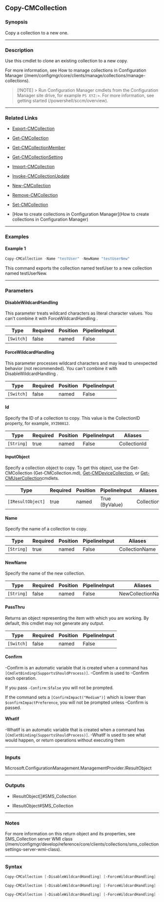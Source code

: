 Copy-CMCollection
-----------------




### Synopsis
Copy a collection to a new one.



---


### Description

Use this cmdlet to clone an existing collection to a new copy.



For more information, see How to manage collections in Configuration Manager (/mem/configmgr/core/clients/manage/collections/manage-collections).



> [!NOTE] > Run Configuration Manager cmdlets from the Configuration Manager site drive, for example `PS XYZ:>`. For more information, see getting started (/powershell/sccm/overview).



---


### Related Links
* [Export-CMCollection](Export-CMCollection)



* [Get-CMCollection](Get-CMCollection)



* [Get-CMCollectionMember](Get-CMCollectionMember)



* [Get-CMCollectionSetting](Get-CMCollectionSetting)



* [Import-CMCollection](Import-CMCollection)



* [Invoke-CMCollectionUpdate](Invoke-CMCollectionUpdate)



* [New-CMCollection](New-CMCollection)



* [Remove-CMCollection](Remove-CMCollection)



* [Set-CMCollection](Set-CMCollection)



* [How to create collections in Configuration Manager](How to create collections in Configuration Manager)





---


### Examples
#### Example 1
```PowerShell
Copy-CMCollection -Name "testUser" -NewName "testUserNew"
```
This command exports the collection named testUser to a new collection named testUserNew.


---


### Parameters
#### **DisableWildcardHandling**

This parameter treats wildcard characters as literal character values. You can't combine it with ForceWildcardHandling .






|Type      |Required|Position|PipelineInput|
|----------|--------|--------|-------------|
|`[Switch]`|false   |named   |False        |



#### **ForceWildcardHandling**

This parameter processes wildcard characters and may lead to unexpected behavior (not recommended). You can't combine it with DisableWildcardHandling .






|Type      |Required|Position|PipelineInput|
|----------|--------|--------|-------------|
|`[Switch]`|false   |named   |False        |



#### **Id**

Specify the ID of a collection to copy. This value is the CollectionID property, for example, `XYZ00012`.






|Type      |Required|Position|PipelineInput|Aliases     |
|----------|--------|--------|-------------|------------|
|`[String]`|true    |named   |False        |CollectionId|



#### **InputObject**

Specify a collection object to copy. To get this object, use the Get-CMCollection (Get-CMCollection.md), [Get-CMDeviceCollection](Get-CMDeviceCollection.md), or [Get-CMUserCollection](Get-CMUserCollection.md)cmdlets.






|Type             |Required|Position|PipelineInput |Aliases   |
|-----------------|--------|--------|--------------|----------|
|`[IResultObject]`|true    |named   |True (ByValue)|Collection|



#### **Name**

Specify the name of a collection to copy.






|Type      |Required|Position|PipelineInput|Aliases       |
|----------|--------|--------|-------------|--------------|
|`[String]`|true    |named   |False        |CollectionName|



#### **NewName**

Specify the name of the new collection.






|Type      |Required|Position|PipelineInput|Aliases          |
|----------|--------|--------|-------------|-----------------|
|`[String]`|false   |named   |False        |NewCollectionName|



#### **PassThru**

Returns an object representing the item with which you are working. By default, this cmdlet may not generate any output.






|Type      |Required|Position|PipelineInput|
|----------|--------|--------|-------------|
|`[Switch]`|false   |named   |False        |



#### **Confirm**
-Confirm is an automatic variable that is created when a command has ```[CmdletBinding(SupportsShouldProcess)]```.
-Confirm is used to -Confirm each operation.

If you pass ```-Confirm:$false``` you will not be prompted.


If the command sets a ```[ConfirmImpact("Medium")]``` which is lower than ```$confirmImpactPreference```, you will not be prompted unless -Confirm is passed.

#### **WhatIf**
-WhatIf is an automatic variable that is created when a command has ```[CmdletBinding(SupportsShouldProcess)]```.
-WhatIf is used to see what would happen, or return operations without executing them


---


### Inputs
Microsoft.ConfigurationManagement.ManagementProvider.IResultObject





---


### Outputs
* IResultObject[]#SMS_Collection


* IResultObject#SMS_Collection






---


### Notes
For more information on this return object and its properties, see SMS_Collection server WMI class (/mem/configmgr/develop/reference/core/clients/collections/sms_collectionsettings-server-wmi-class).



---


### Syntax
```PowerShell
Copy-CMCollection [-DisableWildcardHandling] [-ForceWildcardHandling] -Id <String> [-NewName <String>] [-PassThru] [-Confirm] [-WhatIf] [<CommonParameters>]
```
```PowerShell
Copy-CMCollection [-DisableWildcardHandling] [-ForceWildcardHandling] -InputObject <IResultObject> [-NewName <String>] [-PassThru] [-Confirm] [-WhatIf] [<CommonParameters>]
```
```PowerShell
Copy-CMCollection [-DisableWildcardHandling] [-ForceWildcardHandling] -Name <String> [-NewName <String>] [-PassThru] [-Confirm] [-WhatIf] [<CommonParameters>]
```
